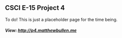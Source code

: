 ## CSCI E-15 Project 4

To do! This is just a placeholder page for the time being.

##### View: http://p4.matthewbullen.me